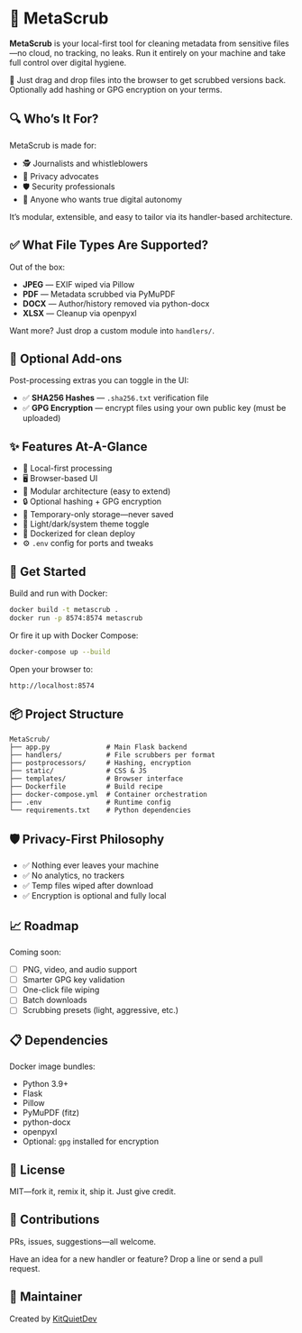 # 🧼 MetaScrub

**MetaScrub** is your local-first tool for cleaning metadata from sensitive files—no cloud, no tracking, no leaks. Run it entirely on your machine and take full control over digital hygiene.

📁 Just drag and drop files into the browser to get scrubbed versions back. Optionally add hashing or GPG encryption on your terms.
## 🔍 Who’s It For?

MetaScrub is made for:

- 🕵️ Journalists and whistleblowers  
- 🔐 Privacy advocates  
- 🛡️ Security professionals  
- 👤 Anyone who wants true digital autonomy

It’s modular, extensible, and easy to tailor via its handler-based architecture.
## ✅ What File Types Are Supported?

Out of the box:

- **JPEG** — EXIF wiped via Pillow  
- **PDF** — Metadata scrubbed via PyMuPDF  
- **DOCX** — Author/history removed via python-docx  
- **XLSX** — Cleanup via openpyxl

Want more? Just drop a custom module into `handlers/`.
## 🔐 Optional Add-ons

Post-processing extras you can toggle in the UI:

- ✅ **SHA256 Hashes** — `.sha256.txt` verification file  
- ✅ **GPG Encryption** — encrypt files using your own public key (must be uploaded)
## ✨ Features At-A-Glance

- 🧼 Local-first processing  
- 🖥️ Browser-based UI  
- 🔌 Modular architecture (easy to extend)  
- 🔒 Optional hashing + GPG encryption  
- 🧹 Temporary-only storage—never saved  
- 🎨 Light/dark/system theme toggle  
- 🐳 Dockerized for clean deploy  
- ⚙️ `.env` config for ports and tweaks
## 🚀 Get Started

Build and run with Docker:

```bash
docker build -t metascrub .
docker run -p 8574:8574 metascrub
```

Or fire it up with Docker Compose:

```bash
docker-compose up --build
```

Open your browser to:

```
http://localhost:8574
```
## 📦 Project Structure

```
MetaScrub/
├── app.py              # Main Flask backend
├── handlers/           # File scrubbers per format
├── postprocessors/     # Hashing, encryption
├── static/             # CSS & JS
├── templates/          # Browser interface
├── Dockerfile          # Build recipe
├── docker-compose.yml  # Container orchestration
├── .env                # Runtime config
└── requirements.txt    # Python dependencies
```
## 🛡️ Privacy-First Philosophy

- ✅ Nothing ever leaves your machine  
- ✅ No analytics, no trackers  
- ✅ Temp files wiped after download  
- ✅ Encryption is optional and fully local
## 📈 Roadmap

Coming soon:

- [ ] PNG, video, and audio support  
- [ ] Smarter GPG key validation  
- [ ] One-click file wiping  
- [ ] Batch downloads  
- [ ] Scrubbing presets (light, aggressive, etc.)
## 📋 Dependencies

Docker image bundles:

- Python 3.9+  
- Flask  
- Pillow  
- PyMuPDF (fitz)  
- python-docx  
- openpyxl  
- Optional: `gpg` installed for encryption
## 📝 License

MIT—fork it, remix it, ship it. Just give credit.
## 🤝 Contributions

PRs, issues, suggestions—all welcome.

Have an idea for a new handler or feature? Drop a line or send a pull request.
## 💬 Maintainer

Created by [KitQuietDev](https://github.com/KitQuietDev)
